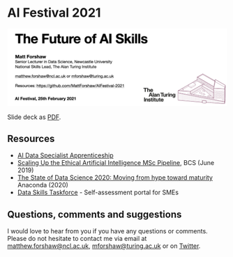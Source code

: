 # AI Festival 2021

<img src="titleslide.png" alt="The Future of AI Skills" />

Slide deck as [PDF](2021_AIFestival.pdf).

## Resources
- [AI Data Specialist Apprenticeship](https://www.instituteforapprenticeships.org/apprenticeship-standards/artificial-intelligence-(ai)-data-specialist-v1-0)
- [Scaling Up the Ethical Artificial Intelligence MSc Pipeline](https://www.bcs.org/media/3047/ethical-ai.pdf), BCS (June 2019)
- [The State of Data Science 2020: Moving from hype toward maturity](https://www.anaconda.com/state-of-data-science-2020) Anaconda (2020)
- [Data Skills Taskforce](https://www.dataskillstaskforce.com/) - Self-assessment portal for SMEs

## Questions, comments and suggestions
I would love to hear from you if you have any questions or comments. Please do not hesitate to contact me via email at matthew.forshaw@ncl.ac.uk, mforshaw@turing.ac.uk or on [Twitter](https://twitter.com/mattforshaw).
